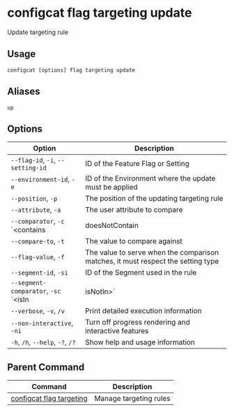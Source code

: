 # configcat flag targeting update
Update targeting rule
## Usage
```
configcat [options] flag targeting update
```
## Aliases
`up`
## Options
| Option | Description |
| ------ | ----------- |
| `--flag-id`, `-i`, `--setting-id` | ID of the Feature Flag or Setting |
| `--environment-id`, `-e` | ID of the Environment where the update must be applied |
| `--position`, `-p` | The position of the updating targeting rule |
| `--attribute`, `-a` | The user attribute to compare |
| `--comparator`, `-c` `<contains|doesNotContain|isNotOneOf|isOneOf|numberDoesNotEqual|numberEquals|numberGreater|numberGreaterOrEquals|numberLess|numberLessOrEquals|semVerGreater|semVerGreaterOrEquals|semVerIsNotOneOf|semVerIsOneOf|semVerLess|semVerLessOrEquals|sensitiveIsNotOneOf|sensitiveIsOneOf>` | The comparison operator |
| `--compare-to`, `-t` | The value to compare against |
| `--flag-value`, `-f` | The value to serve when the comparison matches, it must respect the setting type |
| `--segment-id`, `-si` | ID of the Segment used in the rule |
| `--segment-comparator`, `-sc` `<isIn|isNotIn>` | The segment comparison operator |
| `--verbose`, `-v`, `/v` | Print detailed execution information |
| `--non-interactive`, `-ni` | Turn off progress rendering and interactive features |
| `-h`, `/h`, `--help`, `-?`, `/?` | Show help and usage information |
## Parent Command
| Command | Description |
| ------ | ----------- |
| [configcat flag targeting](configcat-flag-targeting.md) | Manage targeting rules |
